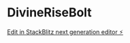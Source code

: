 # DivineRiseBolt

[Edit in StackBlitz next generation editor ⚡️](https://stackblitz.com/~/github.com/dmusovic/DivineRiseBolt)